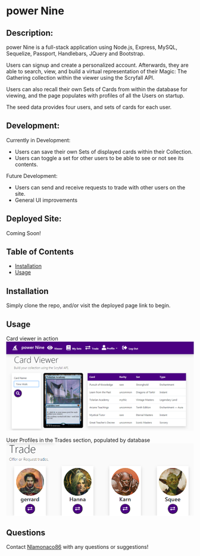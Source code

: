 # power Nine

## Description:

power Nine is a full-stack application using Node.js, Express, MySQL, Sequelize, Passport, Handlebars, JQuery and Bootstrap. 

Users can signup and create a personalized account. Afterwards, they are able to search, view, and build a virtual representation of
their Magic: The Gathering collection within the viewer using the Scryfall API.

Users can also recall their own Sets of Cards from within the database for viewing, and the page populates with profiles of all the Users on startup.

The seed data provides four users, and sets of cards for each user. 

## Development:
Currently in Development: 
- Users can save their own Sets of displayed cards within their Collection.
- Users can toggle a set for other users to be able to see or not see its contents.

Future Development:
- Users can send and receive requests to trade with other users on the site. 
- General UI improvements 

## Deployed Site:
Coming Soon!

## Table of Contents

* [Installation](#installation)
* [Usage](#usage)

## Installation

Simply clone the repo, and/or visit the deployed page link to begin.

## Usage
Card viewer in action
![power Nine](./public/assets/screenshot.png)  

User Profiles in the Trades section, populated by database
![trades](./public/assets/trades.png)

## Questions

Contact [Nlamonaco86](mailto:nlamonaco86@gmail.com) with any questions or suggestions!